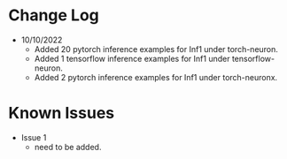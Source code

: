 # Change Log
  - 10/10/2022
    * Added 20 pytorch inference examples for Inf1 under torch-neuron.
    * Added 1 tensorflow inference examples for Inf1 under tensorflow-neuron.
    * Added 2 pytorch inference examples for Inf1 under torch-neuronx.

# Known Issues
  - Issue 1
    * need to be added.

